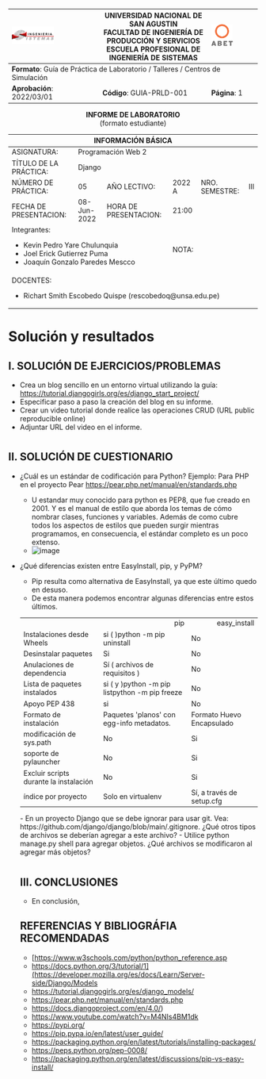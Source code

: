 <div align="center">
<table>
    <theader>
        <tr>
            <td><img src="https://github.com/rescobedoq/pw2/blob/main/epis.png?raw=true" alt="EPIS" style="width:50%; height:auto"/></td>
            <th>
                <span style="font-weight:bold;">UNIVERSIDAD NACIONAL DE SAN AGUSTIN</span><br />
                <span style="font-weight:bold;">FACULTAD DE INGENIERÍA DE PRODUCCIÓN Y SERVICIOS</span><br />
                <span style="font-weight:bold;">ESCUELA PROFESIONAL DE INGENIERÍA DE SISTEMAS</span>
            </th>
            <td><img src="https://github.com/rescobedoq/pw2/blob/main/abet.png?raw=true" alt="ABET" style="width:50%; height:auto"/></td>
        </tr>
    </theader>
    <tbody>
        <tr><td colspan="3"><span style="font-weight:bold;">Formato</span>: Guía de Práctica de Laboratorio / Talleres / Centros de Simulación</td></tr>
        <tr><td><span style="font-weight:bold;">Aprobación</span>:  2022/03/01</td><td><span style="font-weight:bold;">Código</span>: GUIA-PRLD-001</td><td><span style="font-weight:bold;">Página</span>: 1</td></tr>
    </tbody>
</table>
</div>

<div align="center">
<span style="font-weight:bold;">INFORME DE LABORATORIO</span><br />
<span>(formato estudiante)</span>
</div>


<table>
<theader>
<tr><th colspan="6">INFORMACIÓN BÁSICA</th></tr>
</theader>
<tbody>
<tr><td>ASIGNATURA:</td><td colspan="5">Programación Web 2</td></tr>
<tr><td>TÍTULO DE LA PRÁCTICA:</td><td colspan="5">Django</td></tr>
<tr>
<td>NÚMERO DE PRÁCTICA:</td><td>05</td><td>AÑO LECTIVO:</td><td>2022 A</td><td>NRO. SEMESTRE:</td><td>III</td>
</tr>
<tr>
<td>FECHA DE PRESENTACION:</td><td>08-Jun-2022</td><td>HORA DE PRESENTACION:</td><td colspan="3">21:00</td>
</tr>
<tr><td colspan="3">Integrantes:
<ul>
<li>Kevin Pedro Yare Chulunquia</li>
<li>Joel Erick Gutierrez Puma</li>
<li>Joaquín Gonzalo Paredes Mescco</li>
</ul>
</td>
<td>NOTA:</td><td colspan="2"></td>
</tr>
<tr><td colspan="6">DOCENTES:
<ul>
<li>Richart Smith Escobedo Quispe (rescobedoq@unsa.edu.pe)</li>
</ul>
</td>
</<tr>
</tdbody>
</table>


# Solución y resultados

## I.		SOLUCIÓN DE EJERCICIOS/PROBLEMAS

-  Crea un blog sencillo en un entorno virtual utilizando la guía: https://tutorial.djangogirls.org/es/django_start_project/
-  Especificar paso a paso la creación del blog en su informe.
-  Crear un video tutorial donde realice las operaciones CRUD (URL public reproducible online)
-  Adjuntar URL del video en el informe.

#
    
## II.	SOLUCIÓN DE CUESTIONARIO

- ¿Cuál es un estándar de codificación para Python? Ejemplo: Para PHP en el proyecto Pear https://pear.php.net/manual/en/standards.php
    * U estandar muy conocido para python es PEP8, que fue creado en 2001. Y es el manual de estilo que aborda los temas de cómo nombrar clases, funciones y variables. Además de como cubre todos los aspectos de estilos que pueden surgir mientras programamos, en consecuencia, el estándar completo es un poco extenso.
    * ![image](https://user-images.githubusercontent.com/64146055/173198788-16b69c0b-d7df-4b8f-b98d-0b5e3b228aa8.png)
 
- ¿Qué diferencias existen entre EasyInstall, pip, y PyPM?
    * Pip resulta como alternativa de EasyInstall, ya que este último quedo en desuso.
    * De esta manera podemos encontrar algunas diferencias entre estos últimos.
    <table style="width:100%">
  <tr>
    <td style="text-align:right"></td>
    <td style="text-align:right">pip</td>
    <td style="text-align:right">easy_install</td>
  </tr>
  <tr>
    <td>Instalaciones desde Wheels</td>
    <td>si ( )python -m pip uninstall</td>
    <td>No</td>
  </tr>
   <tr>
    <td>Desinstalar paquetes</td>
    <td>Si</td>
    <td>No</td>
  </tr>
   <tr>
    <td>Anulaciones de dependencia</td>
    <td>Sí ( archivos de requisitos )</td>
    <td>No</td>
  </tr>
    </tr>
   <tr>
    <td>Lista de paquetes instalados</td>
    <td>si ( y )python -m pip listpython -m pip freeze</td>
    <td>No</td>
  </tr>
   <tr>
    <td>Apoyo PEP 438</td>
    <td>si</td>
    <td>No</td>
  </tr>
  <tr>
    <td>Formato de instalación</td>
    <td>Paquetes 'planos' con egg-info metadatos.</td>
    <td>Formato Huevo Encapsulado</td>
  </tr>
  <tr>
    <td>modificación de sys.path</td>
    <td>No</td>
    <td>Si</td>
  </tr>
  <tr>
    <td>soporte de pylauncher</td>
    <td>No</td>
    <td>Si</td>
  </tr>
  <tr>
    <td>Excluir scripts durante la instalación</td>
    <td>No</td>
    <td>Si</td>
  </tr>
  <tr>
    <td>índice por proyecto</td>
    <td>Solo en virtualenv</td>
    <td>Sí, a través de setup.cfg</td>
  </tr>
</table>
- En un proyecto Django que se debe ignorar para usar git. Vea: https://github.com/django/django/blob/main/.gitignore. ¿Qué otros tipos de archivos se deberían agregar a este archivo?
- Utilice python manage.py shell para agregar objetos. ¿Qué archivos se modificaron al agregar más objetos?

#

## III.	CONCLUSIONES

- En conclusión, 

## REFERENCIAS Y BIBLIOGRÁFIA RECOMENDADAS
-   [https://www.w3schools.com/python/python_reference.asp
-   https://docs.python.org/3/tutorial/1](https://developer.mozilla.org/es/docs/Learn/Server-side/Django/Models
-   https://tutorial.djangogirls.org/es/django_models/
-   https://pear.php.net/manual/en/standards.php
-   https://docs.djangoproject.com/en/4.0/)
-   https://www.youtube.com/watch?v=M4NIs4BM1dk
-   https://pypi.org/
-   https://pip.pypa.io/en/latest/user_guide/
-   https://packaging.python.org/en/latest/tutorials/installing-packages/
-   https://peps.python.org/pep-0008/
-   https://packaging.python.org/en/latest/discussions/pip-vs-easy-install/
